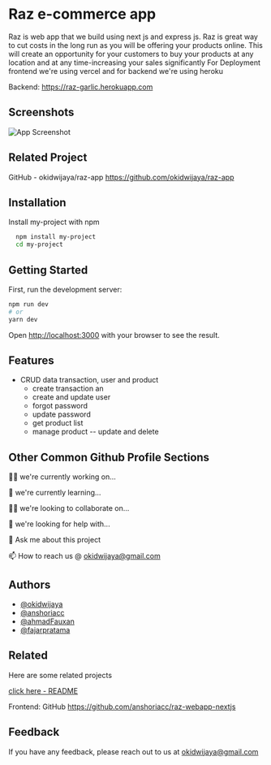 
# Raz e-commerce app

Raz is web app that we build using next js and express js.
Raz is great way to cut costs in the long run as you will be offering your products online. This will create an opportunity for your customers to buy your products at any location and at any time-increasing your sales significantly
For Deployment frontend we're using vercel and for backend we're using heroku

Backend: https://raz-garlic.herokuapp.com

## Screenshots

![App Screenshot](https://github.com/okidwijaya/coffee-good-meals/tree/main/src/assets/webcap.jpeg)


## Related Project

GitHub - okidwijaya/raz-app
https://github.com/okidwijaya/raz-app


## Installation

Install my-project with npm

```bash
  npm install my-project
  cd my-project
```

## Getting Started

First, run the development server:

```bash
npm run dev
# or
yarn dev
```

Open [http://localhost:3000](http://localhost:3000) with your browser to see the result.
    
## Features

- CRUD data transaction, user and product
    - create transaction an
    - create and update user
    - forgot password
    - update password
    - get product list
    - manage product -- update and delete



## Other Common Github Profile Sections
👩‍💻 we're currently working on...

🧠 we're currently learning...

👯‍♀️ we're looking to collaborate on...

🤔 we're looking for help with...

💬 Ask me about this project

📫 How to reach us @ okidwijaya@gmail.com


## Authors

- [@okidwijaya]( https://github.com/okidwijaya)
- [@anshoriacc]( https://github.com/anshoriacc)
- [@ahmadFauxan]( https://github.com/special-snowflake)
- [@fajarpratama](https://github.com/ikehikeh151   )


## Related

Here are some related projects

[click here - README](https://github.com/anshoriacc/raz-webapp-nextjs)

Frontend: GitHub https://github.com/anshoriacc/raz-webapp-nextjs


## Feedback

If you have any feedback, please reach out to us at okidwijaya@gmail.com

